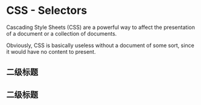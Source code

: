 # CSS - Selectors

Cascading Style Sheets (CSS) are a powerful way to affect the presentation of a document or a collection of documents.

Obviously, CSS is basically useless without a document of some sort, since it would have no content to present.

## 二级标题

## 二级标题

